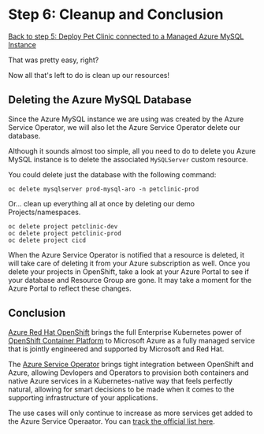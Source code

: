 # Step 6: Cleanup and Conclusion

[Back to step 5: Deploy Pet Clinic connected to a Managed Azure MySQL Instance](05-deploy-prod.md)

That was pretty easy, right?

Now all that's left to do is clean up our resources!

## Deleting the Azure MySQL Database

Since the Azure MySQL instance we are using was created by the Azure Service Operator, we will also let the Azure Service Operator delete our database.

Although it sounds almost too simple, all you need to do to delete you Azure MySQL instance is to delete the associated `MySQLServer` custom resource.

You could delete just the database with the following command:

```
oc delete mysqlserver prod-mysql-aro -n petclinic-prod
```

Or... clean up everything all at once by deleting our demo Projects/namespaces.

```
oc delete project petclinic-dev
oc delete project petclinic-prod
oc delete project cicd
```

When the Azure Service Operator is notified that a resource is deleted, it will take care of deleting it from your Azure subscription as well.  Once you delete your projects in OpenShift, take a look at your Azure Portal to see if your database and Resource Group are gone.  It may take a moment for the Azure Portal to reflect these changes.

## Conclusion

[Azure Red Hat OpenShift](https://azure.microsoft.com/en-us/services/openshift/) brings the full Enterprise Kubernetes power of [OpenShift Container Platform](https://www.openshift.com) to Microsoft Azure as a fully managed service that is jointly engineered and supported by Microsoft and Red Hat.

The [Azure Service Operator](https://github.com/Azure/azure-service-operator) brings tight integration between OpenShift and Azure, allowing Devlopers and Operators to provision both containers and native Azure services in a Kubernetes-native way that feels perfectly natural, allowing for smart decisions to be made when it comes to the supporting infrastructure of your applications.

The use cases will only continue to increase as more services get added to the Azure Service Operaator.  You can [track the official list here](https://github.com/Azure/azure-service-operator#supported-azure-services).

